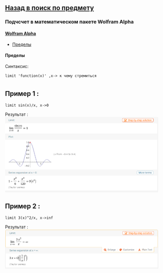 ## [Назад в поиск по предмету](https://github.com/ifanzilka/Mathematics_KPFU/blob/master/links/mathematical-analysis.md)

### Подчсчет в математическом пакете Wolfram Alpha
#### [Wolfram Alpha](https://www.wolframalpha.com/)

* [Пределы](#пределы)




#### Пределы 
  Синтаксис:
 
    limit 'function(x)' ,x-> к чему стремиться
#
## Пример 1 :
    
    limit sin(x)/x, x->0
Результат :    
![Альтернативный текст](https://github.com/ifanzilka/Mathematics_KPFU/blob/master/links/books_mathematical_analysis/wolfram/img/image.png)

## Пример 2 :
    
    limit 3(x)^2/x, x->inf
Результат :    
![Альтернативный текст](https://github.com/ifanzilka/Mathematics_KPFU/blob/master/links/books_mathematical_analysis/wolfram/img/Screenshot_20201006_195710.png)

